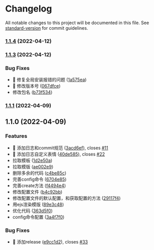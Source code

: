 # Changelog

All notable changes to this project will be documented in this file. See [standard-version](https://github.com/conventional-changelog/standard-version) for commit guidelines.

### [1.1.4](https://github.com/lyxdream/yx-cli/compare/v1.1.3...v1.1.4) (2022-04-12)

### [1.1.3](https://github.com/lyxdream/yx-cli/compare/v1.1.1...v1.1.3) (2022-04-12)


### Bug Fixes

* 🐛 修复全局安装报错的问题 ([1a575ea](https://github.com/lyxdream/yx-cli/commit/1a575ea7b9604fbca3c7b83abfdabefc3206188a))
* 🐛 修改版本号 ([067dfce](https://github.com/lyxdream/yx-cli/commit/067dfcefc48d2643508ee6a95841bc6943ea6036))
* 修改包名 ([b73f534](https://github.com/lyxdream/yx-cli/commit/b73f5349224e6c2dbef77a94ad72f33e92299ac8))

### [1.1.1](https://github.com/lyxdream/yx-cli/compare/v1.1.0...v1.1.1) (2022-04-09)

## 1.1.0 (2022-04-09)


### Features

* 🎸 添加日志和commit规范 ([3acd6ef](https://github.com/lyxdream/yx-cli/commit/3acd6ef81f48848d4003388134f8449a07b8185a)), closes [#11](https://github.com/lyxdream/yx-cli/issues/11)
* 🎸 添加日志自定义表情 ([40de585](https://github.com/lyxdream/yx-cli/commit/40de5859406416fba5cf36c1bf29f6770bf8d971)), closes [#22](https://github.com/lyxdream/yx-cli/issues/22)
* 拉取模板 ([1d2e50a](https://github.com/lyxdream/yx-cli/commit/1d2e50a6b1d243ea159f36cca1e18248bccc7d9b))
* 拉取模版 ([ae002e9](https://github.com/lyxdream/yx-cli/commit/ae002e98f5c6428416cecba06ac4d1fc6ce7962a))
* 删除多余的代码 ([c4be85c](https://github.com/lyxdream/yx-cli/commit/c4be85c384bffe3b822fd4066a0c74ec5b344a08))
* 完善config命令 ([6704e85](https://github.com/lyxdream/yx-cli/commit/6704e85ec56c99447fcc02c3ff9f29dea29c8f16))
* 完善create方法 ([f4494e4](https://github.com/lyxdream/yx-cli/commit/f4494e4e1daa206ddaaecead8dbe772b6b2d9cc5))
* 修改配置文件 ([b4c92bb](https://github.com/lyxdream/yx-cli/commit/b4c92bb1b17b11aca3e3c9a39bb940a1278e9f51))
* 修改配置文件的默认配置，和获取配置的方法 ([29117f4](https://github.com/lyxdream/yx-cli/commit/29117f466bdc4f679cf63a9a13b9c79a6a23886f))
* 用ejs渲染模版 ([89e3c48](https://github.com/lyxdream/yx-cli/commit/89e3c484caf5b4f2b1f41616663b413b05ed2b49))
* 优化代码 ([363d5f0](https://github.com/lyxdream/yx-cli/commit/363d5f06aa05839833c1f8f87dcf96e750ceb358))
* config命令配置 ([3a4f7f0](https://github.com/lyxdream/yx-cli/commit/3a4f7f0e38854844873c2571b629dd3d085fb5ef))


### Bug Fixes

* 🐛 添加release ([e9cc1d2](https://github.com/lyxdream/yx-cli/commit/e9cc1d2de53900a80ce07842da5772ea054ba05c)), closes [#33](https://github.com/lyxdream/yx-cli/issues/33)
